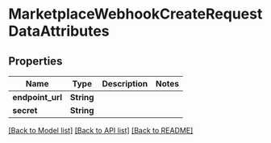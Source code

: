 # MarketplaceWebhookCreateRequestDataAttributes

## Properties

Name | Type | Description | Notes
------------ | ------------- | ------------- | -------------
**endpoint_url** | **String** |  | 
**secret** | **String** |  | 

[[Back to Model list]](../README.md#documentation-for-models) [[Back to API list]](../README.md#documentation-for-api-endpoints) [[Back to README]](../README.md)


